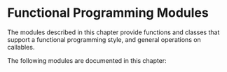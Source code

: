 Functional Programming Modules
==============================

The modules described in this chapter provide functions and classes that support
a functional programming style, and general operations on callables.

The following modules are documented in this chapter: